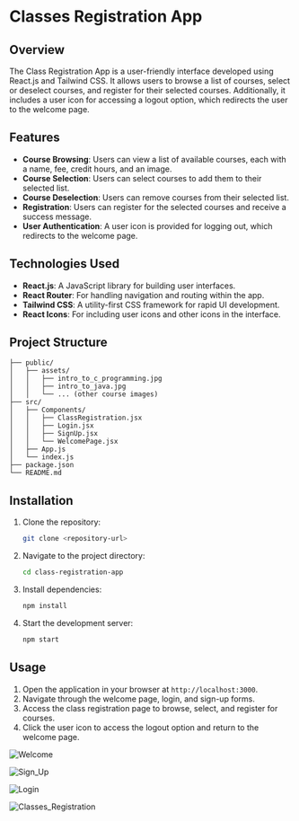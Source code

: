 # Classes Registration App

## Overview

The Class Registration App is a user-friendly interface developed using React.js and Tailwind CSS. It allows users to browse a list of courses, select or deselect courses, and register for their selected courses. Additionally, it includes a user icon for accessing a logout option, which redirects the user to the welcome page.

## Features

- **Course Browsing**: Users can view a list of available courses, each with a name, fee, credit hours, and an image.
- **Course Selection**: Users can select courses to add them to their selected list.
- **Course Deselection**: Users can remove courses from their selected list.
- **Registration**: Users can register for the selected courses and receive a success message.
- **User Authentication**: A user icon is provided for logging out, which redirects to the welcome page.

## Technologies Used

- **React.js**: A JavaScript library for building user interfaces.
- **React Router**: For handling navigation and routing within the app.
- **Tailwind CSS**: A utility-first CSS framework for rapid UI development.
- **React Icons**: For including user icons and other icons in the interface.

## Project Structure

```
├── public/
│   ├── assets/
│   │   ├── intro_to_c_programming.jpg
│   │   ├── intro_to_java.jpg
│   │   └── ... (other course images)
├── src/
│   ├── Components/
│   │   ├── ClassRegistration.jsx
│   │   ├── Login.jsx 
│   │   ├── SignUp.jsx
│   │   └── WelcomePage.jsx
│   ├── App.js
│   └── index.js
├── package.json
└── README.md
```

## Installation

1. Clone the repository:
   ```bash
   git clone <repository-url>
   ```
2. Navigate to the project directory:
   ```bash
   cd class-registration-app
   ```
3. Install dependencies:
   ```bash
   npm install
   ```
4. Start the development server:
   ```bash
   npm start
   ```

## Usage

1. Open the application in your browser at `http://localhost:3000`.
2. Navigate through the welcome page, login, and sign-up forms.
3. Access the class registration page to browse, select, and register for courses.
4. Click the user icon to access the logout option and return to the welcome page.

![Welcome](https://github.com/user-attachments/assets/f428bcc5-bd63-4611-bdf4-16945919536a)

![Sign_Up](https://github.com/user-attachments/assets/29923763-8a40-4c97-a847-ce98c2a5a6f2)

![Login](https://github.com/user-attachments/assets/8d08542e-b7be-4fe2-83f2-40d8849faf50)

![Classes_Registration](https://github.com/user-attachments/assets/d329824c-b77b-4666-b47f-9ed82a02638c)
